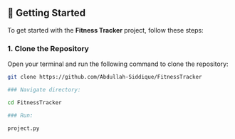 ## 🚀 Getting Started

To get started with the **Fitness Tracker** project, follow these steps:

### 1. Clone the Repository

Open your terminal and run the following command to clone the repository:

```bash
git clone https://github.com/Abdullah-Siddique/FitnessTracker

### Navigate directory:

cd FitnessTracker

### Run:

project.py


